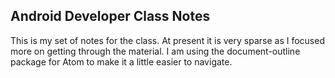 ## Android Developer Class Notes ##

This is my set of notes for the class.  At present it is very sparse as I focused more on
getting through the material.  I am using the document-outline package for Atom to make it
a little easier to navigate.
